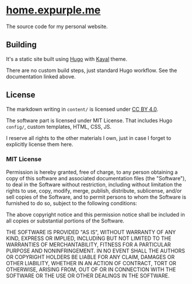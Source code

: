 # [home.expurple.me](https://home.expurple.me)

The source code for my personal website.

## Building

It's a static site built using [Hugo](https://gohugo.io/) with
[Kayal](https://github.com/mnjm/kayal) theme.

There are no custom build steps, just standard Hugo workflow. See the
documentation linked above.

## License

The markdown writing in `content/` is licensed under
[CC BY 4.0](https://creativecommons.org/licenses/by/4.0/).

The software part is licensed under MIT License. That includes Hugo `config/`,
custom templates, HTML, CSS, JS.

I reserve all rights to the other materials I own, just in case I forget to
explicitly license them here.

### MIT License

Permission is hereby granted, free of charge, to any person obtaining
a copy of this software and associated documentation files (the
"Software"), to deal in the Software without restriction, including
without limitation the rights to use, copy, modify, merge, publish,
distribute, sublicense, and/or sell copies of the Software, and to
permit persons to whom the Software is furnished to do so, subject to
the following conditions:

The above copyright notice and this permission notice shall be
included in all copies or substantial portions of the Software.

THE SOFTWARE IS PROVIDED "AS IS", WITHOUT WARRANTY OF ANY KIND,
EXPRESS OR IMPLIED, INCLUDING BUT NOT LIMITED TO THE WARRANTIES OF
MERCHANTABILITY, FITNESS FOR A PARTICULAR PURPOSE AND
NONINFRINGEMENT. IN NO EVENT SHALL THE AUTHORS OR COPYRIGHT HOLDERS BE
LIABLE FOR ANY CLAIM, DAMAGES OR OTHER LIABILITY, WHETHER IN AN ACTION
OF CONTRACT, TORT OR OTHERWISE, ARISING FROM, OUT OF OR IN CONNECTION
WITH THE SOFTWARE OR THE USE OR OTHER DEALINGS IN THE SOFTWARE.
